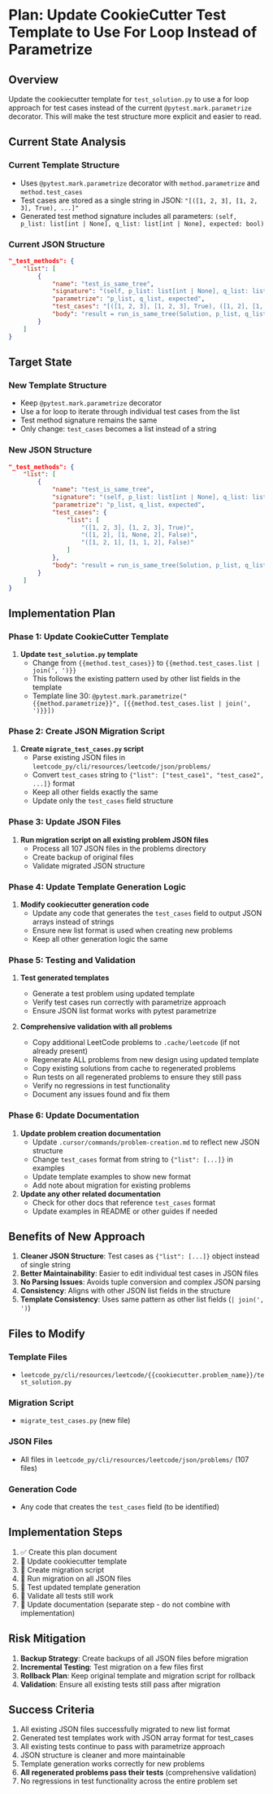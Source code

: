 # Plan: Update CookieCutter Test Template to Use For Loop Instead of Parametrize

## Overview

Update the cookiecutter template for `test_solution.py` to use a for loop approach for test cases instead of the current `@pytest.mark.parametrize` decorator. This will make the test structure more explicit and easier to read.

## Current State Analysis

### Current Template Structure

- Uses `@pytest.mark.parametrize` decorator with `method.parametrize` and `method.test_cases`
- Test cases are stored as a single string in JSON: `"[([1, 2, 3], [1, 2, 3], True), ...]"`
- Generated test method signature includes all parameters: `(self, p_list: list[int | None], q_list: list[int | None], expected: bool)`

### Current JSON Structure

```json
"_test_methods": {
    "list": [
        {
            "name": "test_is_same_tree",
            "signature": "(self, p_list: list[int | None], q_list: list[int | None], expected: bool)",
            "parametrize": "p_list, q_list, expected",
            "test_cases": "[([1, 2, 3], [1, 2, 3], True), ([1, 2], [1, None, 2], False), ...]",
            "body": "result = run_is_same_tree(Solution, p_list, q_list)\nassert_is_same_tree(result, expected)"
        }
    ]
}
```

## Target State

### New Template Structure

- Keep `@pytest.mark.parametrize` decorator
- Use a for loop to iterate through individual test cases from the list
- Test method signature remains the same
- Only change: `test_cases` becomes a list instead of a string

### New JSON Structure

```json
"_test_methods": {
    "list": [
        {
            "name": "test_is_same_tree",
            "signature": "(self, p_list: list[int | None], q_list: list[int | None], expected: bool)",
            "parametrize": "p_list, q_list, expected",
            "test_cases": {
                "list": [
                    "([1, 2, 3], [1, 2, 3], True)",
                    "([1, 2], [1, None, 2], False)",
                    "([1, 2, 1], [1, 1, 2], False)"
                ]
            },
            "body": "result = run_is_same_tree(Solution, p_list, q_list)\nassert_is_same_tree(result, expected)"
        }
    ]
}
```

## Implementation Plan

### Phase 1: Update CookieCutter Template

1. **Update `test_solution.py` template**
    - Change from `{{method.test_cases}}` to `{{method.test_cases.list | join(', ')}}`
    - This follows the existing pattern used by other list fields in the template
    - Template line 30: `@pytest.mark.parametrize("{{method.parametrize}}", [{{method.test_cases.list | join(', ')}}])`

### Phase 2: Create JSON Migration Script

1. **Create `migrate_test_cases.py` script**
    - Parse existing JSON files in `leetcode_py/cli/resources/leetcode/json/problems/`
    - Convert `test_cases` string to `{"list": ["test_case1", "test_case2", ...]}` format
    - Keep all other fields exactly the same
    - Update only the `test_cases` field structure

### Phase 3: Update JSON Files

1. **Run migration script on all existing problem JSON files**
    - Process all 107 JSON files in the problems directory
    - Create backup of original files
    - Validate migrated JSON structure

### Phase 4: Update Template Generation Logic

1. **Modify cookiecutter generation code**
    - Update any code that generates the `test_cases` field to output JSON arrays instead of strings
    - Ensure new list format is used when creating new problems
    - Keep all other generation logic the same

### Phase 5: Testing and Validation

1. **Test generated templates**
    - Generate a test problem using updated template
    - Verify test cases run correctly with parametrize approach
    - Ensure JSON list format works with pytest parametrize

2. **Comprehensive validation with all problems**
    - Copy additional LeetCode problems to `.cache/leetcode` (if not already present)
    - Regenerate ALL problems from new design using updated template
    - Copy existing solutions from cache to regenerated problems
    - Run tests on all regenerated problems to ensure they still pass
    - Verify no regressions in test functionality
    - Document any issues found and fix them

### Phase 6: Update Documentation

1. **Update problem creation documentation**
    - Update `.cursor/commands/problem-creation.md` to reflect new JSON structure
    - Change `test_cases` format from string to `{"list": [...]}` in examples
    - Update template examples to show new format
    - Add note about migration for existing problems
2. **Update any other related documentation**
    - Check for other docs that reference `test_cases` format
    - Update examples in README or other guides if needed

## Benefits of New Approach

1. **Cleaner JSON Structure**: Test cases as `{"list": [...]}` object instead of single string
2. **Better Maintainability**: Easier to edit individual test cases in JSON files
3. **No Parsing Issues**: Avoids tuple conversion and complex JSON parsing
4. **Consistency**: Aligns with other JSON list fields in the structure
5. **Template Consistency**: Uses same pattern as other list fields (`| join(', ')`)

## Files to Modify

### Template Files

- `leetcode_py/cli/resources/leetcode/{{cookiecutter.problem_name}}/test_solution.py`

### Migration Script

- `migrate_test_cases.py` (new file)

### JSON Files

- All files in `leetcode_py/cli/resources/leetcode/json/problems/` (107 files)

### Generation Code

- Any code that creates the `test_cases` field (to be identified)

## Implementation Steps

1. ✅ Create this plan document
2. 🔄 Update cookiecutter template
3. 🔄 Create migration script
4. 🔄 Run migration on all JSON files
5. 🔄 Test updated template generation
6. 🔄 Validate all tests still work
7. 🔄 Update documentation (separate step - do not combine with implementation)

## Risk Mitigation

1. **Backup Strategy**: Create backups of all JSON files before migration
2. **Incremental Testing**: Test migration on a few files first
3. **Rollback Plan**: Keep original template and migration script for rollback
4. **Validation**: Ensure all existing tests still pass after migration

## Success Criteria

1. All existing JSON files successfully migrated to new list format
2. Generated test templates work with JSON array format for test_cases
3. All existing tests continue to pass with parametrize approach
4. JSON structure is cleaner and more maintainable
5. Template generation works correctly for new problems
6. **All regenerated problems pass their tests** (comprehensive validation)
7. No regressions in test functionality across the entire problem set
